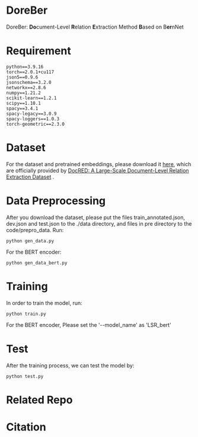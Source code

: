 # DoreBer
DoreBer: **Do**cument-Level **R**elation **E**xtraction Method **B**ased on B**er**nNet


# Requirement
```
python==3.9.16
torch==2.0.1+cu117
json5==0.9.6
jsonschema==3.2.0
networkx==2.8.6
numpy==1.21.2
scikit-learn==1.2.1
scipy==1.10.1
spacy==3.4.1
spacy-legacy==3.0.9
spacy-loggers==1.0.3
torch-geometric==2.3.0
```


# Dataset
For the dataset and pretrained embeddings, please download it [here](https://github.com/thunlp/DocRED/tree/master/data), which are officially provided by [DocRED: A Large-Scale Document-Level Relation Extraction Dataset](https://arxiv.org/abs/1906.06127) .

# Data Preprocessing
After you download the dataset, please put the files train_annotated.json, dev.json and test.json to the ./data directory, and files in pre directory to the code/prepro_data. Run:
```
python gen_data.py 
```
For the BERT encoder:
```
python gen_data_bert.py
```

# Training
In order to train the model, run:
```
python train.py
```
For the BERT encoder, Please set the '--model_name' as 'LSR_bert'


# Test
After the training process, we can test the model by:
```
python test.py
```

# Related Repo

# Citation

